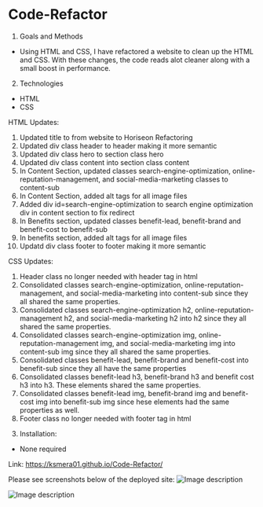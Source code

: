 # Code-Refactor

1) Goals and Methods
- Using HTML and CSS, I have refactored a website to clean up the HTML and CSS. With these changes, the code reads alot cleaner along with a small boost in performance.

2) Technologies
- HTML
- CSS

HTML Updates: 
1. Updated title to from website to Horiseon Refactoring
2. Updated div class header to header making it more semantic
3. Updated div class hero to section class hero
4. Updated div class content into section class content
5. In Content Section, updated classes search-engine-optimization, online-reputation-management, and social-media-marketing classes to content-sub
6. In Content Section, added alt tags for all image files
7. Added div id=search-engine-optimization to search engine optimization div in content section to fix redirect
8. In Benefits section, updated classes benefit-lead, benefit-brand and benefit-cost to benefit-sub
9. In benefits section, added alt tags for all image files
10. Updatd div class footer to footer making it more semantic

CSS Updates:
1. Header class no longer needed with header tag in html
2. Consolidated classes search-engine-optimization, online-reputation-management, and social-media-marketing into content-sub since they all shared the same properties.
3. Consolidated classes search-engine-optimization h2, online-reputation-management h2, and social-media-marketing h2 into h2 since they all shared the same properties.
4. Consolidated classes search-engine-optimization img, online-reputation-management img, and social-media-marketing img into content-sub img since they all shared the same properties.
5. Consolidated classes benefit-lead, benefit-brand and benefit-cost into benefit-sub since they all have the same properties
6. Consolidated classes benefit-lead h3, benefit-brand h3 and benefit cost h3 into h3. These elements shared the same properties.
7. Consolidated classes benefit-lead img, benefit-brand img and benefit-cost img into benefit-sub img since hese elements had the same properties as well. 
8. Footer class no longer needed with footer tag in html

3) Installation:
- None required

Link: https://ksmera01.github.io/Code-Refactor/

Please see screenshots below of the deployed site: 
![Image description](./images/horiseon1)

![Image description](./images/horiseon2)